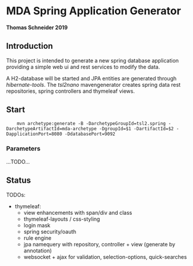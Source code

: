 # MDA Spring Application Generator

__Thomas Schneider 2019__

## Introduction

This project is intended to generate a new spring database application providing a simple web ui and rest services to modify the data.

A H2-database will be started and JPA entities are generated through *hibernate-tools*. The *tsl2nano* mavengenerator creates spring data rest repositories, spring controllers and thymeleaf views.

## Start

~~~~~~~~~~~~~~~~~~~~~~~~~~~~~~~~~~~~~~~~~~~~~~~~~~~~~~~~~~~~~~~~~~~~~~~~~~~~~~
	mvn archetype:generate -B -DarchetypeGroupId=tsl2.spring -DarchetypeArtifactId=mda-archetype -DgroupId=$1 -DartifactId=$2 -DapplicationPort=8080 -DdatabasePort=9092
~~~~~~~~~~~~~~~~~~~~~~~~~~~~~~~~~~~~~~~~~~~~~~~~~~~~~~~~~~~~~~~~~~~~~~~~~~~~~~

### Parameters

...TODO...

## Status 

TODOs:

* thymeleaf:
	* view enhancements with span/div and class
	* thymeleaf-layouts / css-styling
	* login mask
	* spring security/oauth
	* rule engine
	* jpa namequery with repository, controller + view (generate by annotation)
	* websocket + ajax for validation, selection-options, quick-searches


